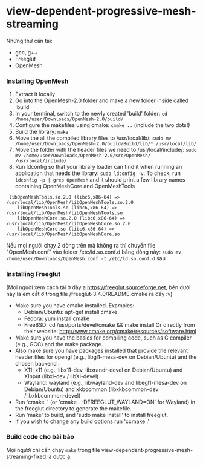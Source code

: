 # view-dependent-progressive-mesh-streaming
Những thứ cần tải:
 - gcc, g++
 - Freeglut
 - OpenMesh

### Installing OpenMesh
1) Extract it locally
2) Go into the OpenMesh-2.0 folder and make a new folder inside called 'build'
3) In your terminal, switch to the newly created 'build' folder: `cd /home/user/Downloads/OpenMesh-2.0/build/`
4) Configure the makefiles using cmake: `cmake ..` (include the two dots!)
5) Build the library: `make`
6) Move the all the compiled library files to /usr/local/lib/: `sudo mv /home/user/Downloads/OpenMesh-2.0/build/Build/lib/* /usr/local/lib/`
7) Move the folder with the header files we need to /usr/local/include/: `sudo mv /home/user/Downloads/OpenMesh-2.0/src/OpenMesh/ /usr/local/include/`
8) Run ldconfig so that your library loader can find it when running an application that needs the library: `sudo ldconfig -v`. To check, run `ldconfig -p | grep OpenMesh` and it should print a few library names containing OpenMeshCore and OpenMeshTools

```	
 libOpenMeshTools.so.2.0 (libc6,x86-64) => /usr/local/lib/OpenMesh/libOpenMeshTools.so.2.0
	libOpenMeshTools.so (libc6,x86-64) => /usr/local/lib/OpenMesh/libOpenMeshTools.so
	libOpenMeshCore.so.2.0 (libc6,x86-64) => /usr/local/lib/OpenMesh/libOpenMeshCore.so.2.0
	libOpenMeshCore.so (libc6,x86-64) => /usr/local/lib/OpenMesh/libOpenMeshCore.so
 ```
 Nếu mọi người chạy 2 dòng trên mà không ra thì chuyển file "OpenMesh.conf" vào folder /etc/ld.so.conf.d bằng dòng này: `sudo mv /home/user/Downloads/OpenMesh.conf -t /etc/ld.so.conf.d` sau 
 
### Installing Freeglut

(Mọi người xem cách tải ở đây ạ https://freeglut.sourceforge.net, bên dưới này là em cắt ở trong file /freeglut-3.4.0/README.cmake ra đấy :v)
- Make sure you have cmake installed. Examples:
  - Debian/Ubuntu: apt-get install cmake
  - Fedora: yum install cmake
  - FreeBSD: cd /usr/ports/devel/cmake && make install
  Or directly from their website:
  http://www.cmake.org/cmake/resources/software.html
- Make sure you have the basics for compiling code, such as C compiler
  (e.g., GCC) and the make package.
- Also make sure you have packages installed that provide the relevant
  header files for opengl (e.g., libgl1-mesa-dev on Debian/Ubuntu) and
  the chosen backend :
  - X11: x11 (e.g., libx11-dev, libxrandr-devel on Debian/Ubuntu) and
  XInput (libxi-dev / libXi-devel)
  - Wayland: wayland (e.g., libwayland-dev and libegl1-mesa-dev on
  Debian/Ubuntu) and xkbcommon (libxkbcommon-dev /libxkbcommon-devel)
- Run 'cmake .' (or 'cmake . -DFREEGLUT_WAYLAND=ON' for Wayland) in the
  freeglut directory to generate the makefile.
- Run 'make' to build, and 'sudo make install' to install freeglut.
- If you wish to change any build options run 'ccmake .'

### Build code cho bài báo
Mọi người chỉ cần chạy `make` trong file view-dependent-progressive-mesh-streaming-fixed là được ạ. 
